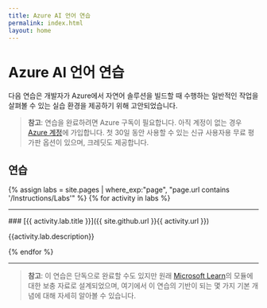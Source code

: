 ```yaml
---
title: Azure AI 언어 연습
permalink: index.html
layout: home
---
```


# Azure AI 언어 연습

다음 연습은 개발자가 Azure에서 자연어 솔루션을 빌드할 때 수행하는 일반적인 작업을 살펴볼 수 있는 실습 환경을 제공하기 위해 고안되었습니다. 

> **참고**: 연습을 완료하려면 Azure 구독이 필요합니다. 아직 계정이 없는 경우 [Azure 계정](https://azure.microsoft.com/free)에 가입합니다. 첫 30일 동안 사용할 수 있는 신규 사용자용 무료 평가판 옵션이 있으며, 크레딧도 제공합니다.

## 연습

{% assign labs = site.pages | where_exp:"page", "page.url contains '/Instructions/Labs'" %} {% for activity in labs  %}
<hr>
### [{{ activity.lab.title }}]({{ site.github.url }}{{ activity.url }})

{{activity.lab.description}}

{% endfor %}

<hr>

> **참고**: 이 연습은 단독으로 완료할 수도 있지만 원래 [Microsoft Learn](https://learn.microsoft.com/training/paths/develop-language-solutions-azure-ai/)의 모듈에 대한 보충 자료로 설계되었으며, 여기에서 이 연습의 기반이 되는 몇 가지 기본 개념에 대해 자세히 알아볼 수 있습니다. 

